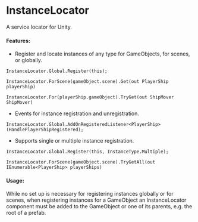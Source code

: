 # InstanceLocator
A service locator for Unity.

#### Features:
* Register and locate instances of any type for GameObjects, for scenes, or globally.
```
InstanceLocator.Global.Register(this);

InstanceLocator.ForScene(gameObject.scene).Get(out PlayerShip playerShip)

InstanceLocator.For(playerShip.gameObject).TryGet(out ShipMover ShipMover)
```
* Events for instance registration and unregistration.
```
InstanceLocator.Global.AddOnRegisteredListener<PlayerShip>(HandlePlayerShipRegistered);
```
* Supports single or multiple instance registration.
```
InstanceLocator.Global.Register(this, InstanceType.Multiple);

InstanceLocator.ForScene(gameObject.scene).TryGetAll(out IEnumerable<PlayerShip> playerShips)
```

#### Usage:
While no set up is necessary for registering instances globally or for scenes, when registering instances for a GameObject an InstanceLocator component must be added to the GameObject or one of its parents, e.g. the root of a prefab.
